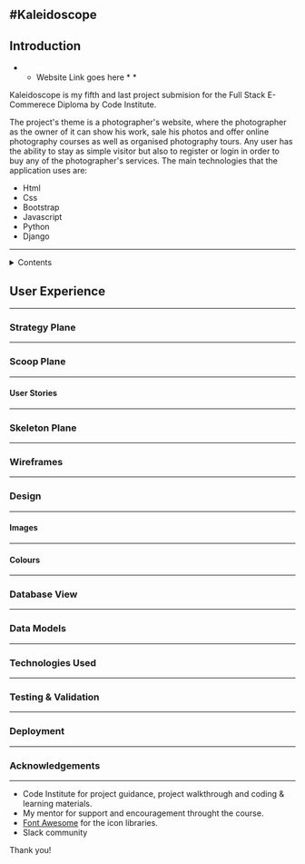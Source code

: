 #Kaleidoscope
---

## Introduction
* * Website Link goes here * *

Kaleidoscope is my fifth and last project submision for the Full Stack E-Commerece Diploma by Code Institute.

The project's theme is a photographer's website, where the photographer as the owner of it can show his work, sale his photos and offer online photography courses as well as organised photography tours. Any user has the ability to stay as simple visitor but also to register or login in order to buy any of the photographer's services. The main technologies that the application uses are: 
 - Html
 - Css
 - Bootstrap
 - Javascript
 - Python
 - Django

---

<details><summary>Contents</summary>
<p>

* [User Experience](#User-Experience)
  * [Strategy Plane](#Strategy-Plane)
  * [Scope Plane](#Scope-Plane)
    * [User Storie](#User-Stories)
  * [Skeleton Plane](#Skeleton-Plane)
  * [Wireframes](#Wireframes)
    * [Full Screen](#Full-Screen)
    * [Mobile](#mobile)
  * [Design](#design)
    * [Images](#images)
    * [Colours](#colours)
* [Database View](#database-view)
* [Data Models](#data-models)
* [Technologies Used](#technologies-used)
* [Testing](#testing-validation)
* [Deployment](#deployment)
* [Acknowledgements](#acknowledgements)

</p>
</details>

## User Experience
---

### Strategy Plane
---

### Scoop Plane
---

#### User Stories
---

### Skeleton Plane
---

### Wireframes
---

### Design
---

#### Images
---

#### Colours
---

### Database View
---

### Data Models
---

### Technologies Used
---

### Testing & Validation
---

### Deployment
---

### Acknowledgements
---
* Code Institute for project guidance, project walkthrough and coding & learning materials.
* My mentor for support and encouragement throught the course.
* [Font Awesome](#https://fontawesome.com/) for the icon libraries.
* Slack community


Thank you!
